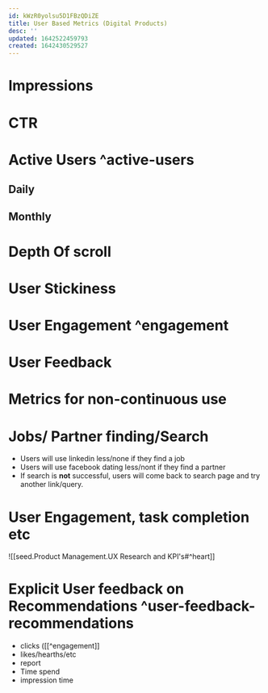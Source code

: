 ```yaml
---
id: kWzR0yolsu5D1FBzQDiZE
title: User Based Metrics (Digital Products)
desc: ''
updated: 1642522459793
created: 1642430529527
---
```


# Impressions


# CTR


# Active Users ^active-users
## Daily
## Monthly

# Depth Of scroll

# User Stickiness

# User Engagement ^engagement


# User Feedback


# Metrics for non-continuous use

# Jobs/ Partner finding/Search

* Users will use linkedin less/none if they find a job
* Users will use facebook dating less/nont if they find a partner
* If search is **not** successful, users will come back to search page and try another link/query.

# User Engagement, task completion etc
![[seed.Product Management.UX Research and KPI's#^heart]]

# Explicit User feedback on Recommendations ^user-feedback-recommendations
* clicks ([[^engagement]]
* likes/hearths/etc 
* report
* Time spend
* impression time

